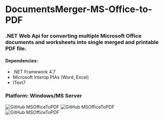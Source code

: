 # DocumentsMerger-MS-Office-to-PDF

### .NET Web Api for converting multiple Microsoft Office documents and worksheets into single merged and printable PDF file.

#### Dependencies:
* .NET Framework 4.7
* Microsoft Interop PIAs (Word, Excel)
* IText7

### Platform: Windows/MS Server

![GitHub MSOfficeToPDF](https://external-content.duckduckgo.com/iu/?u=https%3A%2F%2Ftse1.mm.bing.net%2Fth%3Fid%3DOIP.4X5H1d_c6gx78t_Wv1X22AAAAA%26pid%3DApi&f=1) ![GitHub MSOfficeToPDF](https://external-content.duckduckgo.com/iu/?u=https%3A%2F%2Ftse2.mm.bing.net%2Fth%3Fid%3DOIP.5PtkpNpJCz0yaH_-moeaCQHaHa%26pid%3DApi&f=1)![GitHub MSOfficeToPDF](https://external-content.duckduckgo.com/iu/?u=https%3A%2F%2Fcdn.windowsfileviewer.com%2Fimages%2Ftypes%2Fpdf.png&f=1&nofb=1)



